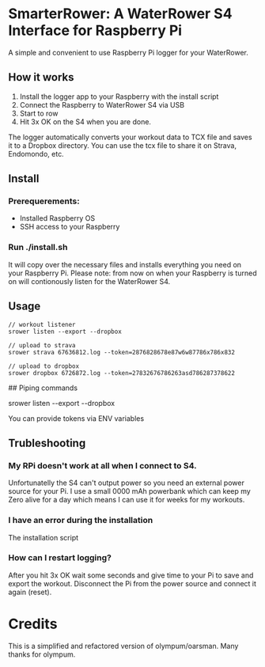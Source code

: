 # SmarterRower: A WaterRower S4 Interface for Raspberry Pi

A simple and convenient to use Raspberry Pi logger for your WaterRower.


## How it works

1. Install the logger app to your Raspberry with the install script
2. Connect the Raspberry to WaterRower S4 via USB
3. Start to row
4. Hit 3x OK on the S4 when you are done. 

The logger automatically converts your workout data to TCX file and saves it to a Dropbox directory. You can use the tcx file to share it on Strava, Endomondo, etc. 


## Install

### Prerequerements: 
- Installed Raspberry OS
- SSH access to your Raspberry

### Run ./install.sh 
It will copy over the necessary files and installs everything you need on your Raspberry Pi. 
Please note: from now on when your Raspberry is turned on will contionously listen for the WaterRower S4. 


## Usage 

```
// workout listener
srower listen --export --dropbox

// upload to strava
srower strava 67636812.log --token=2876828678e87w6w87786x786x832

// upload to dropbox
srower dropbox 6726872.log --token=27832676786263asd786287378622

```

## Piping commands

srower listen --export --dropbox



You can provide tokens via ENV variables


## Trubleshooting

### My RPi doesn't work at all when I connect to S4.

Unfortunatelly the S4 can't output power so you need an external power source for your Pi. I use a small 0000 mAh powerbank which can keep my Zero alive for a day which means I can use it for weeks for my workouts.

### I have an error during the installation 

The installation script 


### How can I restart logging? 

After you hit 3x OK wait some seconds and give time to your Pi to save and export the workout. 
Disconnect the Pi from the power source and connect it again (reset).  




# Credits

This is a simplified and refactored version of olympum/oarsman. Many thanks for olympum.
